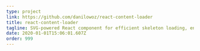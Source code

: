 ```yaml
---
type: project
link: https://github.com/danilowoz/react-content-loader
title: react-content-loader
tagline: SVG-powered React component for efficient skeleton loading, enhancing user experiences.
date: 2020-01-01T15:06:01.607Z
order: 999
---
```

